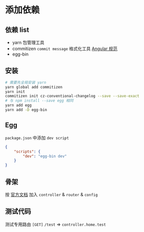 # 添加依赖
## 依赖 list
- yarn 包管理工具
- commitizen `commit message` 格式化工具 [Angular 规范](http://www.ruanyifeng.com/blog/2016/01/commit_message_change_log.html)
- egg-bin

## 安装
```bash
# 需要先全局安装 yarn
yarn global add commitizen
yarn init
commitizen init cz-conventional-changelog --save --save-exact
# 与 npm install --save egg 相同
yarn add egg
yarn add -D egg-bin
```

## Egg
`package.json` 中添加 `dev script`
```json
{
    "scripts": {
        "dev": "egg-bin dev"
    }
}
```

## 骨架
按 [官方文档](https://eggjs.org/zh-cn/intro/quickstart.html) 加入 `controller` & `router` & `config`

## 测试代码
测试专用路由 `[GET]` `/test` => `controller.home.test`
